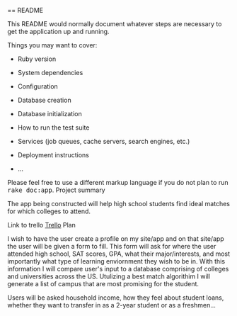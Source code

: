 == README

This README would normally document whatever steps are necessary to get the
application up and running.

Things you may want to cover:

* Ruby version

* System dependencies

* Configuration

* Database creation

* Database initialization

* How to run the test suite

* Services (job queues, cache servers, search engines, etc.)

* Deployment instructions

* ...


Please feel free to use a different markup language if you do not plan to run
<tt>rake doc:app</tt>.
Project summary

The app being constructed will help high school students find ideal matches for which colleges to attend.

Link to trello
[Trello](https://trello.com/b/so6qMOzy/project2)
Plan

I wish to have the user create a profile on my site/app and on that site/app the user will be given a form to fill. This form will ask for where the user attended high school, SAT scores, GPA, what their major/interests, and most importantly what type of learning enviornment they wish to be in. With this information I will compare user's input to a database comprising of colleges and universities across the US. Utulizing a best match algorithim I will generate a list of campus that are most promising for the student.




Users will be asked household income, how they feel about student loans, whether they want to transfer in as a 2-year student or as a freshmen...


